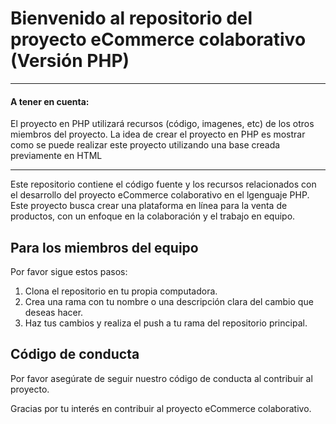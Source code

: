 # Bienvenido al repositorio del proyecto eCommerce colaborativo (Versión PHP)

---

#### A tener en cuenta:

El proyecto en PHP utilizará recursos (código, imagenes, etc) de los otros miembros del proyecto. La idea de crear el proyecto en PHP es mostrar como se puede realizar este proyecto utilizando una base creada previamente en HTML

---

Este repositorio contiene el código fuente y los recursos relacionados con el desarrollo del proyecto eCommerce colaborativo en el lgenguaje PHP. Este proyecto busca crear una plataforma en línea para la venta de productos, con un enfoque en la colaboración y el trabajo en equipo.

## Para los miembros del equipo

Por favor sigue estos pasos:

1. Clona el repositorio en tu propia computadora.
2. Crea una rama con tu nombre o una descripción clara del cambio que deseas hacer.
3. Haz tus cambios y realiza el push a tu rama del repositorio principal.

## Código de conducta

Por favor asegúrate de seguir nuestro código de conducta al contribuir al proyecto.

Gracias por tu interés en contribuir al proyecto eCommerce colaborativo.
